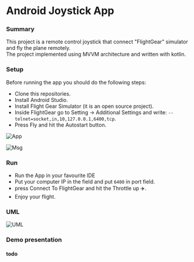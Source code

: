 # Android Joystick App

### Summary
This project is a remote control joystick that connect "FlightGear" simulator and fly the plane remotely.<br/> 
The project implemented using MVVM architecture and written with kotlin.<br/>

### Setup
Before running the app you should do the following steps:
* Clone this repositories.
* Install Android Studio.
* Install Flight Gear Simulator (it is an open source project).
* Inside FlightGear go to Setting -> Additional Settings and write:
``--telnet=socket,in,10,127.0.0.1,6400,tcp``.
* Press Fly and hit the Autostart button.

![App](https://user-images.githubusercontent.com/60196825/123525379-dcc35180-d6d8-11eb-8a40-428ac9f3342f.png)

![Msg](https://user-images.githubusercontent.com/60196825/123525430-417eac00-d6d9-11eb-8c10-2e22e527ae12.png)

### Run
* Run the App in your favourite IDE
* Put your computer IP in the field and put ``6400`` in port field.
* press Connect To FlightGear and hit the Throttle up :airplane:.
* Enjoy your flight.

### UML
![UML](https://user-images.githubusercontent.com/60196825/123525299-3a0ad300-d6d8-11eb-917c-306fd31477f5.jpg)

### Demo presentation
#### todo
